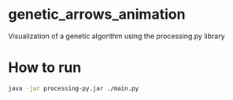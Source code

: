 # genetic_arrows_animation
Visualization of a genetic algorithm using the processing.py library


# How to run
```bash
java -jar processing-py.jar ./main.py
```
